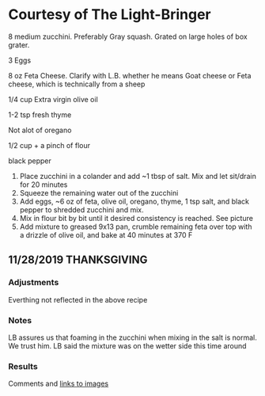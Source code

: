 # Courtesy of The Light-Bringer

8 medium zucchini. Preferably Gray squash. Grated on large holes of box grater.

3 Eggs

8 oz Feta Cheese. Clarify with L.B. whether he means Goat cheese or Feta cheese, which is technically from a sheep

1/4 cup Extra virgin olive oil

1-2 tsp fresh thyme

Not alot of oregano

1/2 cup + a pinch of flour

black pepper

1. Place zucchini in a colander and add ~1 tbsp of salt. Mix and let sit/drain for 20 minutes
2. Squeeze the remaining water out of the zucchini
3. Add eggs, ~6 oz of feta, olive oil, oregano, thyme, 1 tsp salt, and black pepper to shredded zucchini and mix. 
4. Mix in flour bit by bit until it desired consistency is reached. See picture
5. Add mixture to greased 9x13 pan, crumble remaining feta over top with a drizzle of olive oil, and bake at 40 minutes at 370 F
## 11/28/2019 THANKSGIVING
### Adjustments

Everthing not reflected in the above recipe 
### Notes

LB assures us that foaming in the zucchini when mixing in the salt is normal. We trust him.
LB said the mixture was on the wetter side this time around
### Results

Comments and [links to images](Images/food.png)


